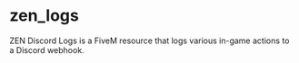 # zen_logs
ZEN Discord Logs is a FiveM resource that logs various in-game actions to a Discord webhook.
